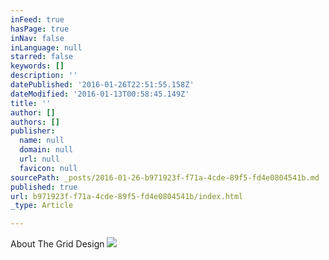 ```yaml
---
inFeed: true
hasPage: true
inNav: false
inLanguage: null
starred: false
keywords: []
description: ''
datePublished: '2016-01-26T22:51:55.158Z'
dateModified: '2016-01-13T00:58:45.149Z'
title: ''
author: []
authors: []
publisher:
  name: null
  domain: null
  url: null
  favicon: null
sourcePath: _posts/2016-01-26-b971923f-f71a-4cde-89f5-fd4e0804541b.md
published: true
url: b971923f-f71a-4cde-89f5-fd4e0804541b/index.html
_type: Article

---
```

About The Grid Design  ![](https://the-grid-user-content.s3-us-west-2.amazonaws.com/a3951d8f-f04d-4f79-b582-0a90bb549a2a.jpg)